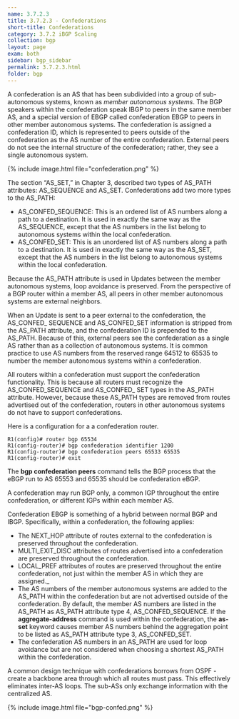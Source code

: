 ```yaml
---
name: 3.7.2.3
title: 3.7.2.3 - Confederations
short-title: Confederations
category: 3.7.2 iBGP Scaling
collection: bgp
layout: page
exam: both
sidebar: bgp_sidebar
permalink: 3.7.2.3.html
folder: bgp
---
```

A confederation is an AS that has been subdivided into a group of sub-autonomous systems, known as *member autonomous systems*. The BGP speakers within the confederation speak IBGP to peers in the same member AS, and a special version of EBGP called confederation EBGP to peers in other member autonomous systems. The confederation is assigned a confederation ID, which is represented to peers outside of the confederation as the AS number of the entire confederation. External peers do not see the internal structure of the confederation; rather, they see a single autonomous system.

{% include image.html file="confederation.png" %}

The section “AS\_SET,” in Chapter 3, described two types of AS\_PATH attributes: AS\_SEQUENCE and AS\_SET. Confederations add two more types to the AS\_PATH:
- AS\_CONFED\_SEQUENCE: This is an ordered list of AS numbers along a path to a destination. It is used in exactly the same way as the AS\_SEQUENCE, except that the AS numbers in the list belong to autonomous systems within the local confederation.
- AS\_CONFED\_SET: This is an unordered list of AS numbers along a path to a destination. It is used in exactly the same way as the AS\_SET, except that the AS numbers in the list belong to autonomous systems within the local confederation.

Because the AS\_PATH attribute is used in Updates between the member autonomous systems, loop avoidance is preserved. From the perspective of a BGP router within a member AS, all peers in other member autonomous systems are external neighbors.

When an Update is sent to a peer external to the confederation, the AS\_CONFED\_ SEQUENCE and AS\_CONFED\_SET information is stripped from the AS\_PATH attribute, and the confederation ID is prepended to the AS\_PATH. Because of this, external peers see the confederation as a single AS rather than as a collection of autonomous systems. It is common practice to use AS numbers from the reserved range 64512 to 65535 to number the member autonomous systems within a confederation.

All routers within a confederation must support the confederation functionality. This is because all routers must recognize the AS_CONFED_SEQUENCE and AS_CONFED_ SET types in the AS_PATH attribute. However, because these AS_PATH types are removed from routes advertised out of the confederation, routers in other autonomous systems do not have to support confederations.

Here is a configuration for a a confederation router.
```
R1(config)# router bgp 65534
R1(config-router)# bgp confederation identifier 1200
R1(config-router)# bgp confederation peers 65533 65535
R1(config-router)# exit
```
The **bgp confederation peers** command tells the BGP process that the eBGP run to AS 65553 and 65535 should be confederation eBGP.

A confederation may run BGP only, a common IGP throughout the entire confederation, or different IGPs within each member AS.

Confederation EBGP is something of a hybrid between normal BGP and IBGP. Specifically, within a confederation, the following applies:
- The NEXT_HOP attribute of routes external to the confederation is preserved throughout the confederation.
- MULTI_EXIT_DISC attributes of routes advertised into a confederation are preserved throughout the confederation.
- LOCAL_PREF attributes of routes are preserved throughout the entire confederation, not just within the member AS in which they are assigned._
- The AS numbers of the member autonomous systems are added to the AS_PATH within the confederation but are not advertised outside of the confederation. By default, the member AS numbers are listed in the AS_PATH as AS_PATH attribute type 4, AS_CONFED_SEQUENCE. If the **aggregate-address** command is used within the confederation, the **as-set** keyword causes member AS numbers behind the aggregation point to be listed as AS_PATH attribute type 3, AS_CONFED_SET.
- The confederation AS numbers in an AS_PATH are used for loop avoidance but are not considered when choosing a shortest AS_PATH within the confederation.

A common design technique with confederations borrows from OSPF - create a backbone area through which all routes must pass. This effectively eliminates inter-AS loops. The sub-ASs only exchange information with the centralized AS.

{% include image.html file="bgp-confed.png" %}
